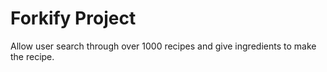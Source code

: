 # Forkify Project
Allow user search through over 1000 recipes and give ingredients to make the recipe.